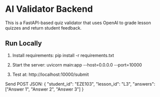 
# AI Validator Backend

This is a FastAPI-based quiz validator that uses OpenAI to grade lesson quizzes and return student feedback.

## Run Locally

1. Install requirements:
   pip install -r requirements.txt

2. Start the server:
   uvicorn main:app --host=0.0.0.0 --port=10000

3. Test at:
   http://localhost:10000/submit

Send POST JSON:
{
  "student_id": "EZE103",
  "lesson_id": "L3",
  "answers": ["Answer 1", "Answer 2", "Answer 3"]
}
